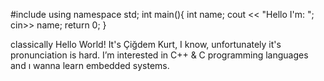 #include <iostream>
using namespace std;
int main(){
int name;
cout << "Hello I'm: ";
cin>> name;
return 0;
}

classically Hello World!
It's Çiğdem Kurt, I know, unfortunately it's pronunciation is hard.
I’m interested in C++ & C programming languages and ı wanna learn embedded systems. 


<!---
cigdemkurt/cigdemkurt is a ✨ special ✨ repository because its `README.md` (this file) appears on your GitHub profile.
You can click the Preview link to take a look at your changes.
--->

